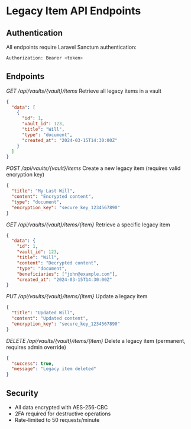 # Legacy Item API Endpoints

## Authentication
All endpoints require Laravel Sanctum authentication:
```bash
Authorization: Bearer <token>
```

## Endpoints
*GET /api/vaults/{vault}/items*
Retrieve all legacy items in a vault

```json
{
  "data": [
    {
      "id": 1,
      "vault_id": 123,
      "title": "Will",
      "type": "document",
      "created_at": "2024-03-15T14:30:00Z"
    }
  ]
}
```

*POST /api/vaults/{vault}/items*
Create a new legacy item (requires valid encryption key)

```json
{
  "title": "My Last Will",
  "content": "Encrypted content",
  "type": "document",
  "encryption_key": "secure_key_1234567890"
}
```

*GET /api/vaults/{vault}/items/{item}*
Retrieve a specific legacy item

```json
{
  "data": {
    "id": 1,
    "vault_id": 123,
    "title": "Will",
    "content": "Decrypted content",
    "type": "document",
    "beneficiaries": ["john@example.com"],
    "created_at": "2024-03-15T14:30:00Z"
}
```
*PUT /api/vaults/{vault}/items/{item}*
Update a legacy item
```json
{
  "title": "Updated Will",
  "content": "Updated content",
  "encryption_key": "secure_key_1234567890"
}
```

*DELETE /api/vaults/{vault}/items/{item}*
Delete a legacy item (permanent, requires admin override)

```json
{
  "success": true,
  "message": "Legacy item deleted"
}
```

## Security
- All data encrypted with AES-256-CBC
- 2FA required for destructive operations
- Rate-limited to 50 requests/minute


